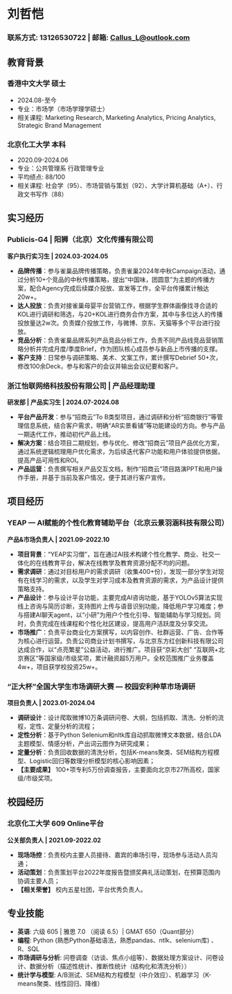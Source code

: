 # 刘哲恺
### 联系方式: 13126530722 | 邮箱: Callus_L@outlook.com

## 教育背景
### 香港中文大学 硕士
- 2024.08-至今
- 专业：市场学（市场学理学硕士）
- 相关课程: Marketing Research, Marketing Analytics, Pricing Analytics, Strategic Brand Management

### 北京化工大学 本科
- 2020.09-2024.06
- 专业：公共管理系 行政管理专业
- 平均绩点: 88/100
- 相关课程: 社会学（95）、市场营销与策划（92）、大学计算机基础（A+）、行政文书写作（88）

## 实习经历
### Publicis-G4 | 阳狮（北京）文化传播有限公司
**客户执行实习生 | 2024.03-2024.05**
- **品牌传播**：参与雀巢品牌传播策略，负责雀巢2024年中秋Campaign活动，通过分析10+个竞品的中秋传播策略，提出“中国味，团圆意”为主题的传播方案，配合Agency完成后续媒介投放、宣发等工作，全平台传播累计触达20w+。
- **达人投放**：负责对接雀巢母婴平台营销工作，根据学生群体画像找寻合适的KOL进行调研和筛选，与20+KOL进行商务合作方案，其中与多位达人的传播投放量达2w次。负责媒介投放工作，与微博、京东、天猫等多个平台进行投放。
- **竞品分析**：负责雀巢品牌系列产品竞品分析工作，负责不同产品线竞品营销策略分析并完成月度/季度Brief，作为团队核心成员参与新品上市传播的支撑。
- **客户支持**：日常参与调研策略、美术、文案工作，累计撰写Debrief 50+次，修改100余Deck，参与和客户的会议并输出会议纪要和客户。

### 浙江怡联网络科技股份有限公司 | 产品经理助理
**研发部 | 产品实习生 | 2024.07-2024.08**
- **平台产品开发**：参与“招商云”To B类型项目，通过调研和分析“招商银行”等管理信息系统，结合客户需求，明确“AR实景看铺”等功能建设的方向。参与产品一期迭代工作，推动初代产品上线。
- **解决方案**：结合项目二期规划，参与优化、修改“招商云”项目产品优化方案，通过系统逻辑梳理用户优化需求，为后续迭代客户功能和用户体验提供依据，提高产品可用性和ROI。
- **产品运营**：负责撰写相关产品交互文档，制作“招商云”项目路演PPT和用户操作手册，并基于当前及客户情况，便于其进行客户宣传。

## 项目经历
### YEAP — AI赋能的个性化教育辅助平台（北京云景羽涵科技有限公司）
**产品&市场负责人 | 2021.09-2022.10**
- **项目背景**：“YEAP实习僧”，旨在通过AI技术构建个性化教学、商业、社交一体化的在线教育平台，解决在线教学及教育资源分配不均的问题。
- **需求调研**：通过对目标用户的需求调研（收集400+份），发现一部分学生对现有在线学习的需求，以及学生对学习成本及教育资源的需求，为产品设计提供策略支持。
- **产品设计**：参与设计平台功能，主要完成AI咨询功能，基于YOLOv5算法实现线上咨询与简历诊断，支持图片上传与语音识别功能，降低用户学习难度；参与搭建AI聊天agent，以“小研”为用户个性化引导、智能辅助与学习规划。同时，负责完成在线课程和个性化社区建设，提高用户活跃度及分享交流。
- **市场推广**：负责平台商业化方案撰写，以内容创作、社群运营、广告、合作等为核心进行运营。负责公司商业计划书撰写，与北京东方红创新科技有限公司达成合作，以“点亮繁星”公益活动，进行推广。项目获“京彩大创” “互联网+北京赛区”等国家级/市级奖项，累计融资超5万用户。全校范围推广业务覆盖4w+，项目获学校投资25w+。

### “正大杯”全国大学生市场调研大赛 — 校园安利种草市场调研
**项目负责人 | 2023.01-2024.04**
- **调研设计**：设计爬取微博10万条调研问卷、大纲，包括抓取、清洗、分析的流程，定性、定量分析的流程；
- **定性分析**：基于Python Selenium和nltk库自动抓取微博文本数据，结合LDA主题模型、情感分析，产出词云图作为研究成果；
- **定量分析**：负责回收数据的清洗分析，包括K-means聚类、SEM结构方程模型、Logistic回归等数理分析模型的核心影响因素；
- **【主要成果】** 100+项专利5万份调查报告，主要面向北京市27所高校，国家级/市级奖项。

## 校园经历
### 北京化工大学 609 Online平台
**公关部负责人 | 2021.09-2022.02**
- **现场场控**：负责校内主要人员接待、嘉宾的串场引导，现场参与活动人员沟通；
- **活动策划**：负责策划平台2022年度报告暨颁奖典礼活动策划，在预算范围内协调主要人员；
- **【相关荣誉】** 校内五星社团，平台优秀负责人。

## 专业技能
- **英语**: 六级 605 | 雅思 7.0 （阅读 6.5）| GMAT 650（Quant部分）
- **编程**: Python (熟悉Python基础语法，熟悉pandas、ntlk、selenium库) 、R、SQL
- **市场调研与分析**: 问卷调查（访谈、焦点小组等）、数据处理方案设计、问卷设计、数据分析（描述性统计、推断性统计（结构化和清洗分析））
- **统计学与模型**: A/B测试、SEM结构方程模型（中介效应）、机器学习（K-means聚类、线性回归、降维）